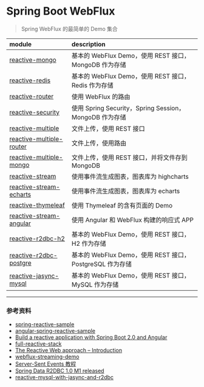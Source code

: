 # Spring Boot WebFlux 

> Spring WebFlux 的最简单的 Demo 集合

| module | description |
|:-------|:------------|
|[reactive-mongo](./reactive-mongo/README.md)| 基本的 WebFlux Demo，使用 REST 接口，MongoDB 作为存储|
|[reactive-redis](./reactive-redis/README.md)| 基本的 WebFlux Demo，使用 REST 接口，Redis 作为存储|
|[reactive-router](./reactive-router/README.md)| 使用 WebFlux 的路由|
|[reactive-security](./reactive-security/README.md)| 使用 Spring Security，Spring Session，MongoDB 作为存储 |
|[reactive-multiple](./reactive-multiple/README.md)| 文件上传，使用 REST 接口|
|[reactive-multiple-router](./reactive-multiple-router/README.md) | 文件上传，使用路由|
|[reactive-multiple-mongo](./reactive-multiple-mongo/README.md) | 文件上传，使用 REST 接口，并将文件存到 MongoDB|
|[reactive-stream](./reactive-stream/README.md)| 使用事件流生成图表，图表库为 highcharts|
|[reactive-stream-echarts](./reactive-stream-echarts/README.md) | 使用事件流生成图表，图表库为 echarts|
|[reactive-thymeleaf](./reactive-thymeleaf/README.md)| 使用 Thymeleaf 的含有页面的 Demo|
|[reactive-stream-angular](./reactive-stream-angular/README.md) | 使用 Angular 和 WebFlux 构建的响应式 APP|
|[reactive-r2dbc-h2](./reactive-r2dbc-h2/README.md)| 基本的 WebFlux Demo，使用 REST 接口，H2 作为存储|
|[reactive-r2dbc-postgre](./reactive-r2dbc-postgre/README.md)| 基本的 WebFlux Demo，使用 REST 接口，PostgreSQL 作为存储|
|[reactive-jasync-mysql](./reactive-jasync-mysql/README.md)| 基本的 WebFlux Demo，使用 REST 接口，MySQL 作为存储|

--- 

### 参考资料

- [spring-reactive-sample](https://github.com/hantsy/spring-reactive-sample)
- [angular-spring-reactive-sample](https://github.com/hantsy/angular-spring-reactive-sample)
- [Build a reactive application with Spring Boot 2.0 and Angular](https://medium.com/@hantsy/build-a-reactive-application-with-spring-boot-2-0-and-angular-de0ee5837fed)
- [full-reactive-stack](https://github.com/mechero/full-reactive-stack)
- [The Reactive Web approach – Introduction](https://thepracticaldeveloper.com/2017/11/04/full-reactive-stack-introduction/)
- [webflux-streaming-demo](https://github.com/ZhongyangMA/webflux-streaming-demo)
- [Server-Sent Events 教程](http://www.ruanyifeng.com/blog/2017/05/server-sent_events.html)
- [Spring Data R2DBC 1.0 M1 released](https://spring.io/blog/2018/12/12/spring-data-r2dbc-1-0-m1-released)
- [reactive-mysql-with-jasync-and-r2dbc](https://github.com/joshlong/reactive-mysql-with-jasync-and-r2dbc)
